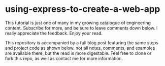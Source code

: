 # using-express-to-create-a-web-app

This tutorial is just one of many in my growing catalogue of engineering content. Subscribe for more, and be sure to leave comments down below. I really appreciate the feedback. Enjoy your read.

This repository is accompanied by a full blog post featuring the same steps and project code as shown below. not all notes, comments, and examples are available there, but the read is more digestable. Feel free to clone or fork this repo, as well as contact me for more information.
